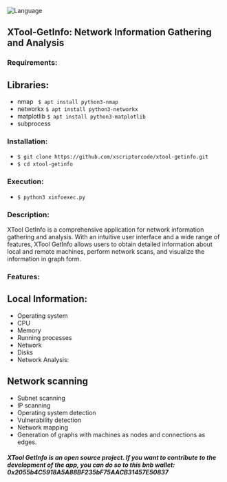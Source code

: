 ![Language](https://img.shields.io/badge/Language-Python-blue)

##  XTool-GetInfo: Network Information Gathering and Analysis

###  Requirements:

##  Libraries:

* nmap
  ``` $ apt install python3-nmap```
* networkx
  ``` $ apt install python3-networkx ``` 
* matplotlib
  ``` $ apt install python3-matplotlib ``` 
* subprocess


###  Installation:

*  ``` $ git clone https://github.com/xscriptorcode/xtool-getinfo.git ```
*  ``` $ cd xtool-getinfo ```

###  Execution:

*  ``` $ python3 xinfoexec.py ```


###  Description:

XTool GetInfo is a comprehensive application for network information gathering and analysis. With an intuitive user interface and a wide range of features, XTool GetInfo allows users to obtain detailed information about local and remote machines, perform network scans, and visualize the information in graph form.

###  Features:

##  Local Information:

* Operating system
* CPU
* Memory
* Running processes
* Network
* Disks
* Network Analysis:

##  Network scanning
* Subnet scanning
* IP scanning
* Operating system detection
* Vulnerability detection
* Network mapping
* Generation of graphs with machines as nodes and connections as edges.

##### XTool GetInfo is an open source project. If you want to contribute to the development of the app, you can do so to this bnb wallet: 0x2055b4C5918A5A88BF235bF75AACB31457E50837

